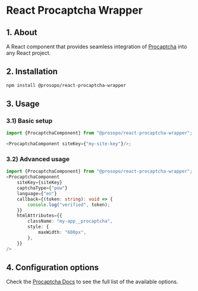 # React Procaptcha Wrapper

## 1. About

A React component that provides seamless integration of [Procaptcha](https://prosopo.io/) into any React project.

## 2. Installation

```bash
npm install @prosopo/react-procaptcha-wrapper
```

## 3. Usage

### 3.1) Basic setup

```typescript jsx
import {ProcaptchaComponent} from "@prosopo/react-procaptcha-wrapper";

<ProcaptchaComponent siteKey={"my-site-key"}/>;
```

### 3.2) Advanced usage

```typescript jsx
import {ProcaptchaComponent} from "@prosopo/react-procaptcha-wrapper";
<ProcaptchaComponent
    siteKey={siteKey}
    captchaType={"pow"}
    language={"en"}
    callback={(token: string): void => {
        console.log("verified", token);
    }}
    htmlAttributes={{
        className: "my-app__procaptcha",
        style: {
            maxWidth: "600px",
        },
    }}
/>
```

## 4. Configuration options

Check the [Procaptcha Docs](https://docs.prosopo.io/en/basics/client-side-rendering/) to see the full list of the available options.
